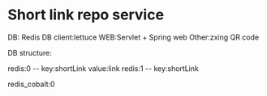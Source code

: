 Short link repo service
===============================

DB: Redis
DB client:lettuce
WEB:Servlet + Spring web 
Other:zxing QR code


DB structure:

redis:0 -- key:shortLink value:link
redis:1 -- key:shortLink

redis_cobalt:0 